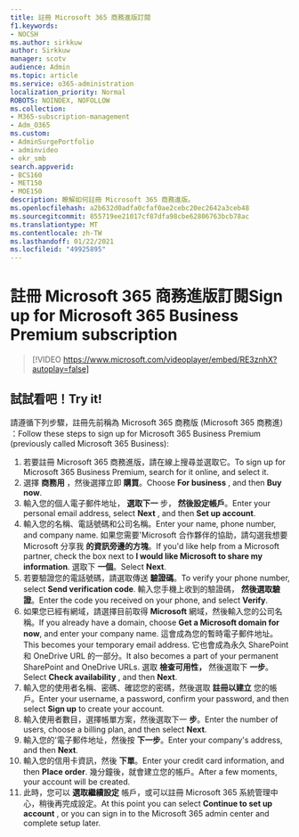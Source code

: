 ```yaml
---
title: 註冊 Microsoft 365 商務進版訂閱
f1.keywords:
- NOCSH
ms.author: sirkkuw
author: Sirkkuw
manager: scotv
audience: Admin
ms.topic: article
ms.service: o365-administration
localization_priority: Normal
ROBOTS: NOINDEX, NOFOLLOW
ms.collection:
- M365-subscription-management
- Adm_O365
ms.custom:
- AdminSurgePortfolio
- adminvideo
- okr_smb
search.appverid:
- BCS160
- MET150
- MOE150
description: 瞭解如何註冊 Microsoft 365 商務進版。
ms.openlocfilehash: a2b632d0adfa0cfaf0ae2cebc20ec2642a3ceb48
ms.sourcegitcommit: 855719ee21017cf87dfa98cbe62806763bcb78ac
ms.translationtype: MT
ms.contentlocale: zh-TW
ms.lasthandoff: 01/22/2021
ms.locfileid: "49925895"
---
```

# <a name="sign-up-for-microsoft-365-business-premium-subscription"></a><span data-ttu-id="3aff2-103">註冊 Microsoft 365 商務進版訂閱</span><span class="sxs-lookup"><span data-stu-id="3aff2-103">Sign up for Microsoft 365 Business Premium subscription</span></span>

> [!VIDEO https://www.microsoft.com/videoplayer/embed/RE3znhX?autoplay=false]

## <a name="try-it"></a><span data-ttu-id="3aff2-104">試試看吧！</span><span class="sxs-lookup"><span data-stu-id="3aff2-104">Try it!</span></span>

<span data-ttu-id="3aff2-105">請遵循下列步驟，註冊先前稱為 Microsoft 365 商務版 (Microsoft 365 商務進) ：</span><span class="sxs-lookup"><span data-stu-id="3aff2-105">Follow these steps to sign up for Microsoft 365 Business Premium (previously called Microsoft 365 Business):</span></span>

1. <span data-ttu-id="3aff2-106">若要註冊 Microsoft 365 商務進版，請在線上搜尋並選取它。</span><span class="sxs-lookup"><span data-stu-id="3aff2-106">To sign up for Microsoft 365 Business Premium, search for it online, and select it.</span></span>
2. <span data-ttu-id="3aff2-107">選擇  **商務用** ，然後選擇立即  **購買**。</span><span class="sxs-lookup"><span data-stu-id="3aff2-107">Choose  **For business** , and then  **Buy now**.</span></span>
3. <span data-ttu-id="3aff2-108">輸入您的個人電子郵件地址，  **選取下一** 步，  **然後設定帳戶**。</span><span class="sxs-lookup"><span data-stu-id="3aff2-108">Enter your personal email address, select  **Next** , and then  **Set up account**.</span></span>
4. <span data-ttu-id="3aff2-109">輸入您的名稱、電話號碼和公司名稱。</span><span class="sxs-lookup"><span data-stu-id="3aff2-109">Enter your name, phone number, and company name.</span></span> <span data-ttu-id="3aff2-110">如果您需要&#39;Microsoft 合作夥伴的協助，請勾選我想要 Microsoft 分享我  **的資訊旁邊的方塊**。</span><span class="sxs-lookup"><span data-stu-id="3aff2-110">If you&#39;d like help from a Microsoft partner, check the box next to  **I would like Microsoft to share my information**.</span></span> <span data-ttu-id="3aff2-111">選取下  **一個**。</span><span class="sxs-lookup"><span data-stu-id="3aff2-111">Select  **Next**.</span></span>
5. <span data-ttu-id="3aff2-112">若要驗證您的電話號碼，請選取傳送  **驗證碼**。</span><span class="sxs-lookup"><span data-stu-id="3aff2-112">To verify your phone number, select  **Send verification code**.</span></span> <span data-ttu-id="3aff2-113">輸入您手機上收到的驗證碼，  **然後選取驗證**。</span><span class="sxs-lookup"><span data-stu-id="3aff2-113">Enter the code you received on your phone, and select  **Verify**.</span></span>
6. <span data-ttu-id="3aff2-114">如果您已經有網域，請選擇目前取得  **Microsoft** 網域，然後輸入您的公司名稱。</span><span class="sxs-lookup"><span data-stu-id="3aff2-114">If you already have a domain, choose  **Get a Microsoft domain for now**, and enter your company name.</span></span> <span data-ttu-id="3aff2-115">這會成為您的暫時電子郵件地址。</span><span class="sxs-lookup"><span data-stu-id="3aff2-115">This becomes your temporary email address.</span></span> <span data-ttu-id="3aff2-116">它也會成為永久 SharePoint 和 OneDrive URL 的一部分。</span><span class="sxs-lookup"><span data-stu-id="3aff2-116">It also becomes a part of your permanent SharePoint and OneDrive URLs.</span></span> <span data-ttu-id="3aff2-117">選取  **檢查可用性，** 然後選取下  **一步**。</span><span class="sxs-lookup"><span data-stu-id="3aff2-117">Select  **Check availability** , and then  **Next**.</span></span>
7. <span data-ttu-id="3aff2-118">輸入您的使用者名稱、密碼、確認您的密碼，然後選取  **註冊以建立**  您的帳戶。</span><span class="sxs-lookup"><span data-stu-id="3aff2-118">Enter your username, a password, confirm your password, and then select  **Sign up**  to create your account.</span></span>
8. <span data-ttu-id="3aff2-119">輸入使用者數目，選擇帳單方案，然後選取下一  **步**。</span><span class="sxs-lookup"><span data-stu-id="3aff2-119">Enter the number of users, choose a billing plan, and then select  **Next**.</span></span>
9.  <span data-ttu-id="3aff2-120">輸入您的&#39;電子郵件地址，然後按  **下一步**。</span><span class="sxs-lookup"><span data-stu-id="3aff2-120">Enter your company&#39;s address, and then  **Next**.</span></span>
10. <span data-ttu-id="3aff2-121">輸入您的信用卡資訊，然後  **下單**。</span><span class="sxs-lookup"><span data-stu-id="3aff2-121">Enter your credit card information, and then  **Place order**.</span></span> <span data-ttu-id="3aff2-122">幾分鐘後，就會建立您的帳戶。</span><span class="sxs-lookup"><span data-stu-id="3aff2-122">After a few moments, your account will be created.</span></span>
11. <span data-ttu-id="3aff2-123">此時，您可以  **選取繼續設定** 帳戶，或可以註冊 Microsoft 365 系統管理中心，稍後再完成設定。</span><span class="sxs-lookup"><span data-stu-id="3aff2-123">At this point you can select  **Continue to set up account** , or you can sign in to the Microsoft 365 admin center and complete setup later.</span></span>